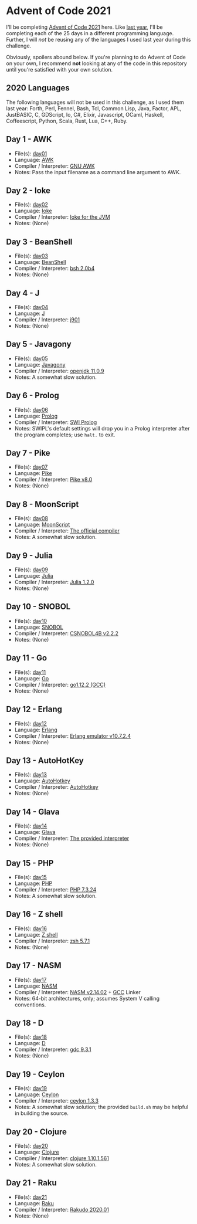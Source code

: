 
# Advent of Code 2021

I'll be completing [Advent of Code
2021](https://adventofcode.com/2021/) here. Like [last
year](https://github.com/Mercerenies/advent-of-code-2020/), I'll be
completing each of the 25 days in a different programming language.
Further, I will *not* be reusing any of the languages I used last year
during this challenge.

Obviously, spoilers abound below. If you're planning to do Advent of
Code on your own, I recommend **not** looking at any of the code in
this repository until you're satisfied with your own solution.

## 2020 Languages

The following languages will not be used in this challenge, as I used
them last year: Forth, Perl, Fennel, Bash, Tcl, Common Lisp, Java,
Factor, APL, JustBASIC, C, GDScript, Io, C#, Elixir, Javascript,
OCaml, Haskell, Coffeescript, Python, Scala, Rust, Lua, C++, Ruby.

## Day 1 - AWK

* File(s): [day01](day01)
* Language: [AWK](https://en.wikipedia.org/wiki/AWK)
* Compiler / Interpreter: [GNU AWK](https://www.gnu.org/software/gawk/manual/gawk.html)
* Notes: Pass the input filename as a command line argument to AWK.

## Day 2 - Ioke

* File(s): [day02](day02)
* Language: [Ioke](https://ioke.org/wiki/index.php/Main_Page)
* Compiler / Interpreter: [Ioke for the JVM](https://ioke.org/download.html)
* Notes: (None)

## Day 3 - BeanShell

* File(s): [day03](day03)
* Language: [BeanShell](http://beanshell.org/)
* Compiler / Interpreter: [bsh 2.0b4](http://beanshell.org/download.html)
* Notes: (None)

## Day 4 - J

* File(s): [day04](day04)
* Language: [J](http://jsoftware.com/)
* Compiler / Interpreter: [j901](https://code.jsoftware.com/wiki/System/Installation)
* Notes: (None)

## Day 5 - Javagony

* File(s): [day05](day05)
* Language: [Javagony](https://esolangs.org/wiki/Javagony)
* Compiler / Interpreter: [openjdk 11.0.9](http://openjdk.java.net/)
* Notes: A somewhat slow solution.

## Day 6 - Prolog

* File(s): [day06](day06)
* Language: [Prolog](https://en.wikipedia.org/wiki/Prolog)
* Compiler / Interpreter: [SWI Prolog](https://www.swi-prolog.org/)
* Notes: SWIPL's default settings will drop you in a Prolog interpreter after the program completes; use `halt.` to exit.

## Day 7 - Pike

* File(s): [day07](day07)
* Language: [Pike](http://pike.lysator.liu.se/)
* Compiler / Interpreter: [Pike v8.0](http://pike.lysator.liu.se/download/)
* Notes: (None)

## Day 8 - MoonScript

* File(s): [day08](day08)
* Language: [MoonScript](https://moonscript.org/)
* Compiler / Interpreter: [The official compiler](https://moonscript.org/#installation)
* Notes: A somewhat slow solution.

## Day 9 - Julia

* File(s): [day09](day09)
* Language: [Julia](https://julialang.org/)
* Compiler / Interpreter: [Julia 1.2.0](https://julialang.org/downloads/)
* Notes: (None)

## Day 10 - SNOBOL

* File(s): [day10](day10)
* Language: [SNOBOL](http://www.snobol4.org/)
* Compiler / Interpreter: [CSNOBOL4B v2.2.2](http://www.snobol4.org/csnobol4/curr/)
* Notes: (None)

## Day 11 - Go
* File(s): [day11](day11)
* Language: [Go](https://golang.org/)
* Compiler / Interpreter: [go1.12.2 (GCC)](https://golang.org/doc/install)
* Notes: (None)

## Day 12 - Erlang
* File(s): [day12](day12)
* Language: [Erlang](https://www.erlang.org/)
* Compiler / Interpreter: [Erlang emulator v10.7.2.4](https://www.erlang.org/downloads)
* Notes: (None)

## Day 13 - AutoHotKey
* File(s): [day13](day13)
* Language: [AutoHotkey](https://www.autohotkey.com/)
* Compiler / Interpreter: [AutoHotkey](https://www.autohotkey.com/)
* Notes: (None)

## Day 14 - Glava
* File(s): [day14](day14)
* Language: [Glava](https://esolangs.org/wiki/Glava)
* Compiler / Interpreter: [The provided interpreter](https://github.com/ZekNikZ/Glava)
* Notes: (None)

## Day 15 - PHP
* File(s): [day15](day15)
* Language: [PHP](https://www.php.net/)
* Compiler / Interpreter: [PHP 7.3.24](https://www.php.net/downloads)
* Notes: A somewhat slow solution.

## Day 16 - Z shell
* File(s): [day16](day16)
* Language: [Z shell](https://en.wikipedia.org/wiki/Z_shell)
* Compiler / Interpreter: [zsh 5.7.1](https://sourceforge.net/p/zsh/code/ci/master/tree/)
* Notes: (None)

## Day 17 - NASM
* File(s): [day17](day17)
* Language: [NASM](https://nasm.us/)
* Compiler / Interpreter: [NASM v2.14.02](https://www.nasm.us/pub/nasm/releasebuilds/2.14.02/) + [GCC](https://gcc.gnu.org/) Linker
* Notes: 64-bit architectures, only; assumes System V calling conventions.

## Day 18 - D
* File(s): [day18](day18)
* Language: [D](https://dlang.org/)
* Compiler / Interpreter: [gdc 9.3.1](https://sourceforge.net/projects/dgcc/)
* Notes: (None)

## Day 19 - Ceylon
* File(s): [day19](day19)
* Language: [Ceylon](https://ceylon-lang.org/)
* Compiler / Interpreter: [ceylon 1.3.3](https://ceylon-lang.org/download/)
* Notes: A somewhat slow solution; the provided `build.sh` may be helpful in building the source.

## Day 20 - Clojure
* File(s): [day20](day20)
* Language: [Clojure](https://clojure.org/)
* Compiler / Interpreter: [clojure 1.10.1.561](https://clojure.org/releases/downloads)
* Notes: A somewhat slow solution.

## Day 21 - Raku
* File(s): [day21](day21)
* Language: [Raku](https://raku.org/)
* Compiler / Interpreter: [Rakudo 2020.01](https://raku.org/downloads)
* Notes: (None)
